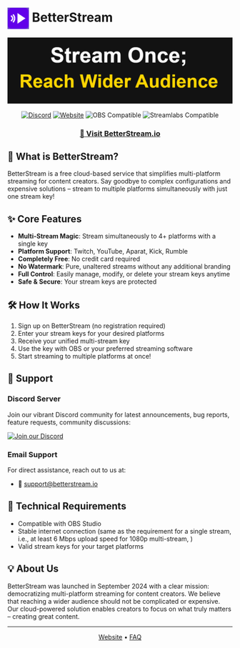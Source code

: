 # <img src="img/betterstream-icon.png" width="48" height="48" alt="BetterStream Icon" style="vertical-align: middle"> BetterStream

<div align="center">

![BetterStream Hero](img/hero-msg.png)

[![Discord](https://img.shields.io/discord/1318984381251059734?color=%235865F2&label=Discord&logo=discord&logoColor=white)](https://discord.betterstream.io/)
[![Website](https://img.shields.io/website?url=https%3A%2F%2Fbetterstream.io&up_message=online&down_message=offline&label=Website&color=%236200ea)](https://betterstream.io)
![OBS Compatible](https://img.shields.io/badge/OBS-compatible-green?logo=obs-studio)
![Streamlabs Compatible](https://img.shields.io/badge/Streamlabs-compatible-green?logo=obs)


### [🔗 Visit BetterStream.io](https://betterstream.io)

</div>

## 🚀 What is BetterStream?

BetterStream is a free cloud-based service that simplifies multi-platform streaming for content creators. Say goodbye to complex configurations and expensive solutions – stream to multiple platforms simultaneously with just one stream key!

## ✨ Core Features

- **Multi-Stream Magic**: Stream simultaneously to 4+ platforms with a single key
- **Platform Support**: Twitch, YouTube, Aparat, Kick, Rumble
- **Completely Free**: No credit card required
- **No Watermark**: Pure, unaltered streams without any additional branding
- **Full Control**: Easily manage, modify, or delete your stream keys anytime
- **Safe & Secure**: Your stream keys are protected

## 🛠️ How It Works

1. Sign up on BetterStream (no registration required)
2. Enter your stream keys for your desired platforms
3. Receive your unified multi-stream key
4. Use the key with OBS or your preferred streaming software
5. Start streaming to multiple platforms at once!

## 🤝 Support

### Discord Server
Join our vibrant Discord community for latest announcements, bug reports, feature requests, community discussions:

[![Join our Discord](https://img.shields.io/badge/Join%20Discord-5865F2?style=for-the-badge&logo=discord&logoColor=white)](https://discord.betterstream.io/)

### Email Support
For direct assistance, reach out to us at:
- 📧 support@betterstream.io

## 🔧 Technical Requirements

- Compatible with OBS Studio
- Stable internet connection (same as the requirement for a single stream, i.e., at least 6 Mbps upload speed for 1080p multi-stream, )
- Valid stream keys for your target platforms

## 💡 About Us

BetterStream was launched in September 2024 with a clear mission: democratizing multi-platform streaming for content creators. We believe that reaching a wider audience should not be complicated or expensive. Our cloud-powered solution enables creators to focus on what truly matters – creating great content.

---

<div align="center">

[Website](https://betterstream.io) • [FAQ](https://betterstream.io/faq)

</div>